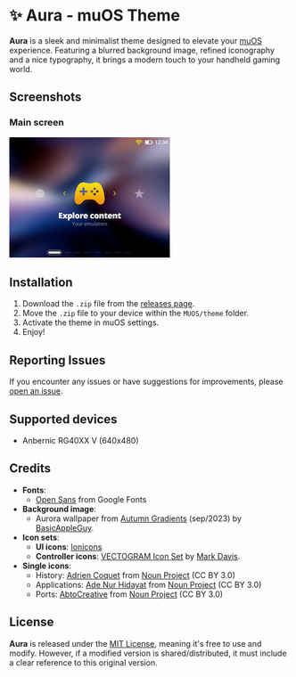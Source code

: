 # ✨ Aura - muOS Theme

**Aura** is a sleek and minimalist theme designed to elevate your [muOS](https://muos.dev) experience. Featuring a blurred background image, refined iconography and a nice typography, it brings a modern touch to your handheld gaming world.

## Screenshots

### Main screen

![Aura - Main screen](./theme/aura/preview.png)

## Installation

1. Download the `.zip` file from the [releases page](https://github.com/nagueva/aura/releases).
2. Move the `.zip` file to your device within the `MUOS/theme` folder.
4. Activate the theme in muOS settings.
5. Enjoy!

## Reporting Issues

If you encounter any issues or have suggestions for improvements, please [open an issue](https://github.com/nagueva/aura/issues).

## Supported devices

- Anbernic RG40XX V (640x480)

## Credits

- **Fonts**:
    - [Open Sans](https://fonts.google.com/specimen/Open+Sans) from Google Fonts
- **Background image**:
    - Aurora wallpaper from [Autumn Gradients](https://basicappleguy.com/basicappleblog/autumn-gradients) (sep/2023) by [BasicAppleGuy](https://basicappleguy.com/).
- **Icon sets**:
    - **UI icons**: [Ionicons](https://ionic.io/ionicons)
    - **Controller icons**: [VECTOGRAM Icon Set](https://thenounproject.com/browse/collection-icon/vectogram-6394/) by [Mark Davis](http://themizarkshow.com/).
- **Single icons**:
    - History: [Adrien Coquet](https://www.behance.net/coquet_adrien) from [Noun Project](https://thenounproject.com/icon/history-2496446/) (CC BY 3.0)
    - Applications: [Ade Nur Hidayat](https://dribbble.com/adenurhidayat) from [Noun Project](https://thenounproject.com/icon/applications-3955850/) (CC BY 3.0)
    - Ports: [AbtoCreative](https://www.behance.net/AbtoCreative) from [Noun Project](https://thenounproject.com/icon/ports-5252885/) (CC BY 3.0)

## License

**Aura** is released under the [MIT License](./LICENSE), meaning it's free to use and modify. However, if a modified version is shared/distributed, it must include a clear reference to this original version.
